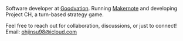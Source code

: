 Software developer at [Goodvation](https://github.com/goodvation-dev). Running [Makernote](https://makernote.me) and developing Project CH, a turn-based strategy game.

Feel free to reach out for collaboration, discussions, or just to connect!  
Email: [ohjinsu98@icloud.com](mailto://ohjinsu98@icloud.com)
